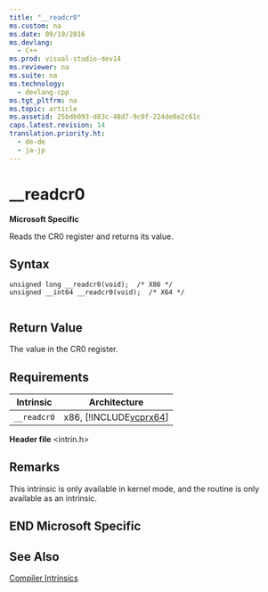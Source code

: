 ```yaml
---
title: "__readcr0"
ms.custom: na
ms.date: 09/19/2016
ms.devlang: 
  - C++
ms.prod: visual-studio-dev14
ms.reviewer: na
ms.suite: na
ms.technology: 
  - devlang-cpp
ms.tgt_pltfrm: na
ms.topic: article
ms.assetid: 25bdb093-d83c-48d7-9c0f-224de8e2c61c
caps.latest.revision: 14
translation.priority.ht: 
  - de-de
  - ja-jp
---
```

# __readcr0
**Microsoft Specific**  
  
 Reads the CR0 register and returns its value.  
  
## Syntax  
  
```  
unsigned long __readcr0(void);  /* X86 */  
unsigned __int64 __readcr0(void);  /* X64 */  
  
```  
  
## Return Value  
 The value in the CR0 register.  
  
## Requirements  
  
|Intrinsic|Architecture|  
|---------------|------------------|  
|`__readcr0`|x86, [!INCLUDE[vcprx64](../vs140/includes/vcprx64_md.md)]|  
  
 **Header file** <intrin.h>  
  
## Remarks  
 This intrinsic is only available in kernel mode, and the routine is only available as an intrinsic.  
  
## END Microsoft Specific  
  
## See Also  
 [Compiler Intrinsics](../vs140/Compiler-Intrinsics.md)
